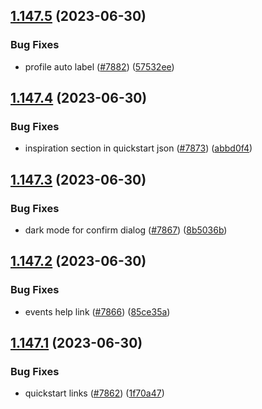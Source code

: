 ## [1.147.5](https://github.com/EddieHubCommunity/LinkFree/compare/v1.147.4...v1.147.5) (2023-06-30)


### Bug Fixes

* profile auto label ([#7882](https://github.com/EddieHubCommunity/LinkFree/issues/7882)) ([57532ee](https://github.com/EddieHubCommunity/LinkFree/commit/57532ee9404d1b292bb99bfe6a31805c626700e5))



## [1.147.4](https://github.com/EddieHubCommunity/LinkFree/compare/v1.147.3...v1.147.4) (2023-06-30)


### Bug Fixes

* inspiration section in quickstart json ([#7873](https://github.com/EddieHubCommunity/LinkFree/issues/7873)) ([abbd0f4](https://github.com/EddieHubCommunity/LinkFree/commit/abbd0f4a1b824798d3aee8507a994add0a288623))



## [1.147.3](https://github.com/EddieHubCommunity/LinkFree/compare/v1.147.2...v1.147.3) (2023-06-30)


### Bug Fixes

* dark mode for confirm dialog ([#7867](https://github.com/EddieHubCommunity/LinkFree/issues/7867)) ([8b5036b](https://github.com/EddieHubCommunity/LinkFree/commit/8b5036b58c93d518f6db2b21f2b0e390dd24acc8))



## [1.147.2](https://github.com/EddieHubCommunity/LinkFree/compare/v1.147.1...v1.147.2) (2023-06-30)


### Bug Fixes

* events help link ([#7866](https://github.com/EddieHubCommunity/LinkFree/issues/7866)) ([85ce35a](https://github.com/EddieHubCommunity/LinkFree/commit/85ce35aaaa6b52dcbbbe7bb6b7e8346cb5fea4ee))



## [1.147.1](https://github.com/EddieHubCommunity/LinkFree/compare/v1.147.0...v1.147.1) (2023-06-30)


### Bug Fixes

* quickstart links ([#7862](https://github.com/EddieHubCommunity/LinkFree/issues/7862)) ([1f70a47](https://github.com/EddieHubCommunity/LinkFree/commit/1f70a47a821dae9c0f685ae10daf238a5325e47c))



